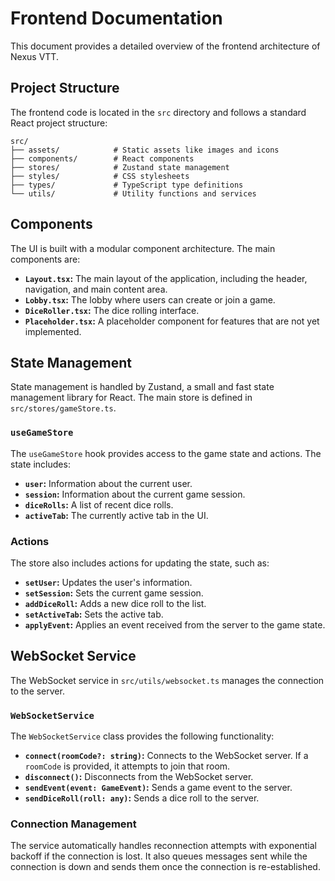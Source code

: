 # Frontend Documentation

This document provides a detailed overview of the frontend architecture of Nexus VTT.

## Project Structure

The frontend code is located in the `src` directory and follows a standard React project structure:

```
src/
├── assets/            # Static assets like images and icons
├── components/        # React components
├── stores/            # Zustand state management
├── styles/            # CSS stylesheets
├── types/             # TypeScript type definitions
└── utils/             # Utility functions and services
```

## Components

The UI is built with a modular component architecture. The main components are:

- **`Layout.tsx`:** The main layout of the application, including the header, navigation, and main content area.
- **`Lobby.tsx`:** The lobby where users can create or join a game.
- **`DiceRoller.tsx`:** The dice rolling interface.
- **`Placeholder.tsx`:** A placeholder component for features that are not yet implemented.

## State Management

State management is handled by Zustand, a small and fast state management library for React. The main store is defined in `src/stores/gameStore.ts`.

### `useGameStore`

The `useGameStore` hook provides access to the game state and actions. The state includes:

- **`user`:** Information about the current user.
- **`session`:** Information about the current game session.
- **`diceRolls`:** A list of recent dice rolls.
- **`activeTab`:** The currently active tab in the UI.

### Actions

The store also includes actions for updating the state, such as:

- **`setUser`:** Updates the user's information.
- **`setSession`:** Sets the current game session.
- **`addDiceRoll`:** Adds a new dice roll to the list.
- **`setActiveTab`:** Sets the active tab.
- **`applyEvent`:** Applies an event received from the server to the game state.

## WebSocket Service

The WebSocket service in `src/utils/websocket.ts` manages the connection to the server.

### `WebSocketService`

The `WebSocketService` class provides the following functionality:

- **`connect(roomCode?: string)`:** Connects to the WebSocket server. If a `roomCode` is provided, it attempts to join that room.
- **`disconnect()`:** Disconnects from the WebSocket server.
- **`sendEvent(event: GameEvent)`:** Sends a game event to the server.
- **`sendDiceRoll(roll: any)`:** Sends a dice roll to the server.

### Connection Management

The service automatically handles reconnection attempts with exponential backoff if the connection is lost. It also queues messages sent while the connection is down and sends them once the connection is re-established.
